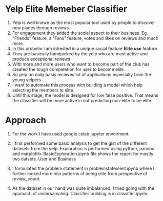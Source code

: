 # Yelp Elite Memeber Classifier

1. Yelp is well known as the most popular tool used by people to discover new places through reviews. 
2. For engagement they added the social aspect to their business. Eg. “Friends”
feature, a “Fans” feature, votes and likes on reviews and much
more. 
3. In this probelm I am intrested in a unique social feature **Elite use** feature.
4. They are basically handpicked by the yelp who are most active and produce exceptional reviews
5. With more and more users who want to become part of the club has created the tough competetion for user to become elite.
6. So yelp on daily basis recieves lot of applications especially from the young yelpers
7. I want to automate this process with building a model which help selecting the members to elite.
8. Until this stage, the model is designed for low false positive. That means the classifier will be more active in not predicting 
non-elite to be elite.

# Approach
1. For the work I have used google colab jupyter envoirment.

2. I first performed some basic analysis to get the gist of the different datasets from the yelp. Exploration is performed using 
python, pandas and matplotlib. BasicExploration.ipynb file shows the report for mostly two datsets. User and Business

3. I formulated the problem statement in problemstatement.ipynb where I further looked more into patterns of being elite from
prespective of review_count. 

4. As the dataset in our hand was quite imbalanced. I tried going with the approach of undersampling. Classifier building is in
classifier.ipynb






